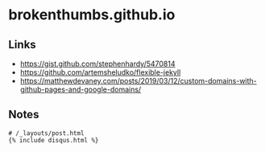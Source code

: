 # brokenthumbs.github.io

## Links

- https://gist.github.com/stephenhardy/5470814
- https://github.com/artemsheludko/flexible-jekyll
- https://matthewdevaney.com/posts/2019/03/12/custom-domains-with-github-pages-and-google-domains/

## Notes

```
# /_layouts/post.html
{% include disqus.html %}
```

